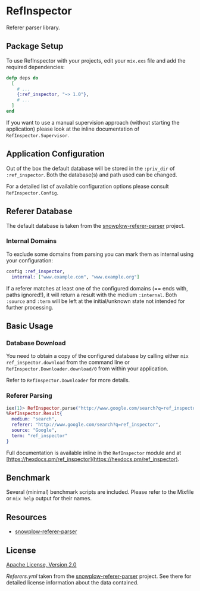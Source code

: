 # RefInspector

Referer parser library.

## Package Setup

To use RefInspector with your projects, edit your `mix.exs` file and add the required dependencies:

```elixir
defp deps do
  [
    # ...
    {:ref_inspector, "~> 1.0"},
    # ...
  ]
end
```

If you want to use a manual supervision approach (without starting the application) please look at the inline documentation of `RefInspector.Supervisor`.

## Application Configuration

Out of the box the default database will be stored in the `:priv_dir` of `:ref_inspector`. Both the database(s) and path used can be changed.

For a detailed list of available configuration options please consult `RefInspector.Config`.

## Referer Database

The default database is taken from the [snowplow-referer-parser](https://github.com/snowplow-referer-parser/referer-parser) project.

### Internal Domains

To exclude some domains from parsing you can mark them as internal using your configuration:

```elixir
config :ref_inspector,
  internal: ["www.example.com", "www.example.org"]
```

If a referer matches at least one of the configured domains (== ends with, paths ignored!), it will return a result with the medium `:internal`. Both `:source` and `:term` will be left at the initial/unknown state not intended for further processing.

## Basic Usage

### Database Download

You need to obtain a copy of the configured database by calling either `mix ref_inspector.download` from the command line or `RefInspector.Downloader.download/0` from within your application.

Refer to `RefInspector.Downloader` for more details.

### Referer Parsing

```elixir
iex(1)> RefInspector.parse("http://www.google.com/search?q=ref_inspector")
%RefInspector.Result{
  medium: "search",
  referer: "http://www.google.com/search?q=ref_inspector",
  source: "Google",
  term: "ref_inspector"
}
```

Full documentation is available inline in the `RefInspector` module and at [https://hexdocs.pm/ref_inspector](https://hexdocs.pm/ref_inspector).

## Benchmark

Several (minimal) benchmark scripts are included. Please refer to the Mixfile or `mix help` output for their names.

## Resources

- [snowplow-referer-parser](https://github.com/snowplow-referer-parser/referer-parser)

## License

[Apache License, Version 2.0](http://www.apache.org/licenses/LICENSE-2.0)

_Referers.yml_ taken from the [snowplow-referer-parser](https://github.com/snowplow-referer-parser/referer-parser) project. See there for detailed license information about the data contained.
